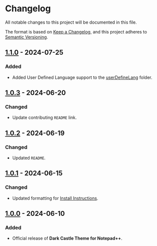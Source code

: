 # Changelog

All notable changes to this project will be documented in this file.

The format is based on [Keep a Changelog](https://keepachangelog.com/en/1.1.0/),
and this project adheres to [Semantic Versioning](https://semver.org/spec/v2.0.0.html).

## [1.1.0] - 2024-07-25

### Added

- Added User Defined Language support to the [userDefineLang](../userDefineLang/) folder.

## [1.0.3] - 2024-06-20

### Changed

- Update contributing `README` link.

## [1.0.2] - 2024-06-19

### Changed

- Updated `README`.

## [1.0.1] - 2024-06-15

### Changed

- Updated formatting for [Install Instructions](../INSTALL.md).

## [1.0.0] - 2024-06-10

### Added

- Official release of **Dark Castle Theme for Notepad++**.

[1.1.0]: https://github.com/scottgriv/Dark-Castle-Notepad-Plus-Plus/compare/v1.0.3...v1.1.0
[1.0.3]: https://github.com/scottgriv/Dark-Castle-Notepad-Plus-Plus/compare/v1.0.2...v1.0.3
[1.0.2]: https://github.com/scottgriv/Dark-Castle-Notepad-Plus-Plus/compare/v1.0.1...v1.0.2
[1.0.1]: https://github.com/scottgriv/Dark-Castle-Notepad-Plus-Plus/compare/v1.0.0...v1.0.1
[1.0.0]: https://github.com/scottgriv/Dark-Castle-Notepad-Plus-Plus/releases/tag/v1.0.0
